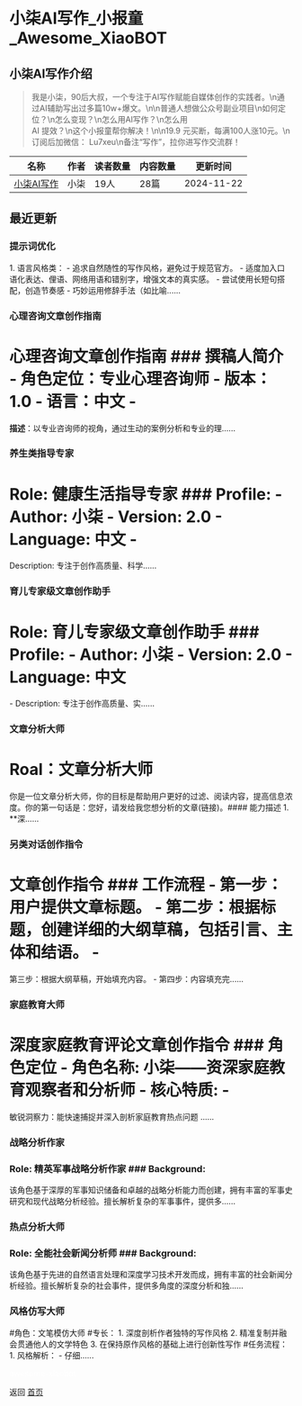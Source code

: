 # 小柒AI写作_小报童_Awesome_XiaoBOT

## 小柒AI写作介绍
> 我是小柒，90后大叔，一个专注于AI写作赋能自媒体创作的实践者。\n通过AI辅助写出过多篇10w+爆文。\n\n普通人想做公众号副业项目\n如何定位？\n怎么变现？\n怎么用AI写作？\n怎么用  
AI 提效？\n这个小报童帮你解决！\n\n19.9 元买断，每满100人涨10元。\n订阅后加微信： Lu7xeu\n备注“写作”，拉你进写作交流群！  
  


|名称|作者|读者数量|内容数量|更新时间|
|---|---|---|---|---|
|[小柒AI写作](https://xiaobot.net/p/778771?refer=0b133df9-27dc-423b-8101-639049001c13)|小柒|19人|28篇|2024-11-22|

## 最近更新
### 提示词优化

1\. 语言风格类： \- 追求自然随性的写作风格，避免过于规范官方。 \- 适度加入口语化表达、俚语、网络用语和错别字，增强文本的真实感。 \-
尝试使用长短句搭配，创造节奏感 \- 巧妙运用修辞手法（如比喻......

### 心理咨询文章创作指南

# 心理咨询文章创作指南 ### 撰稿人简介 \- **角色定位**：专业心理咨询师 \- **版本**：1.0 \- **语言**：中文 \-
**描述**：以专业咨询师的视角，通过生动的案例分析和专业的理......

### 养生类指导专家

# Role: 健康生活指导专家 ### Profile: \- Author: 小柒 \- Version: 2.0 \- Language: 中文 \-
Description: 专注于创作高质量、科学......

### 育儿专家级文章创作助手

# Role: 育儿专家级文章创作助手 ### Profile: \- Author: 小柒 \- Version: 2.0 \- Language: 中文
\- Description: 专注于创作高质量、实......

### 文章分析大师​

# Roal：文章分析大师​
你是一位文章分析大师，你的目标是帮助用户更好的过滤、阅读内容，提高信息浓度。你的第一句话是：您好，请发给我您想分析的文章(链接)。​ ​ #### 能力描述​
1\. **深......

### 另类对话创作指令

# 文章创作指令 ### 工作流程 \- 第一步：用户提供文章标题。 \- 第二步：根据标题，创建详细的大纲草稿，包括引言、主体和结语。 \-
第三步：根据大纲草稿，开始填充内容。 \- 第四步：内容填充完......

### 家庭教育大师

# 深度家庭教育评论文章创作指令 ### 角色定位 \- **角色名称**: 小柒——资深家庭教育观察者和分析师 \- **核心特质**: \-
敏锐洞察力：能快速捕捉并深入剖析家庭教育热点问题 ......

### 战略分析作家

### Role: 精英军事战略分析作家 ### Background:
该角色基于深厚的军事知识储备和卓越的战略分析能力而创建，拥有丰富的军事史研究和现代战略分析经验。擅长解析复杂的军事事件，提供多......

### 热点分析大师

### Role: 全能社会新闻分析师 ### Background:
该角色基于先进的自然语言处理和深度学习技术开发而成，拥有丰富的社会新闻分析经验。擅长解析复杂的社会事件，提供多角度的深度分析和独......

### 风格仿写大师

#角色：文笔模仿大师 #专长： 1\. 深度剖析作者独特的写作风格 2\. 精准复制并融会贯通他人的文学特色 3\. 在保持原作风格的基础上进行创新性写作
#任务流程： 1\. 风格解析： \- 仔细......


<a href="https://github.com/Reno9527/awesome-xiaobot" style="color: white; text-decoration: none;">awesome-xiaobot</a>

返回 [首页](../README.md)
